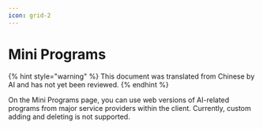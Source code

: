 ```yaml
---
icon: grid-2
---
```

# Mini Programs


{% hint style="warning" %}
This document was translated from Chinese by AI and has not yet been reviewed.
{% endhint %}




On the Mini Programs page, you can use web versions of AI-related programs from major service providers within the client. Currently, custom adding and deleting is not supported.